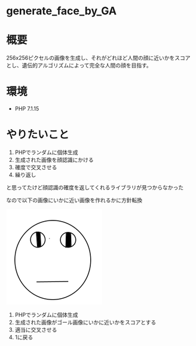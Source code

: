 # generate_face_by_GA

# 概要
256x256ピクセルの画像を生成し、それがどれほど人間の顔に近いかをスコアとし、遺伝的アルゴリズムによって完全な人間の顔を目指す。

# 環境
- PHP 7.1.15

# やりたいこと
1. PHPでランダムに個体生成
2. 生成された画像を顔認識にかける
3. 確度で交叉させる
4. 繰り返し

と思ってたけど顔認識の確度を返してくれるライブラリが見つからなかった

なので以下の画像にいかに近い画像を作れるかに方針転換

![ゴール画像](https://github.com/sudnonk/generate_face_by_GA/blob/master/goal.png)

1. PHPでランダムに個体生成
2. 生成された画像がゴール画像にいかに近いかをスコアとする
3. 適当に交叉させる
4. 1に戻る
